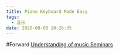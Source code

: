 ```yaml
---
title: Piano Keyboard Made Easy
tags:
  - 音乐
date: 2020-08-08 10:26:35
---
```


#Forward
[Understanding of music Seminars](https://understandingofmusic.com)
